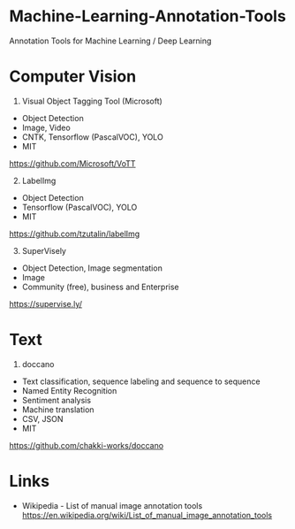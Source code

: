 # Machine-Learning-Annotation-Tools
Annotation Tools for Machine Learning / Deep Learning

# Computer Vision

1. Visual Object Tagging Tool (Microsoft)

- Object Detection
- Image, Video
- CNTK, Tensorflow (PascalVOC), YOLO
- MIT

https://github.com/Microsoft/VoTT


2. LabelImg

- Object Detection
- Tensorflow (PascalVOC), YOLO
- MIT

https://github.com/tzutalin/labelImg

3. SuperVisely

- Object Detection, Image segmentation
- Image
- Community (free), business and Enterprise

https://supervise.ly/

# Text

1. doccano

- Text classification, sequence labeling and sequence to sequence
- Named Entity Recognition
- Sentiment analysis
- Machine translation
- CSV, JSON
- MIT

https://github.com/chakki-works/doccano


# Links

- Wikipedia - List of manual image annotation tools
https://en.wikipedia.org/wiki/List_of_manual_image_annotation_tools
